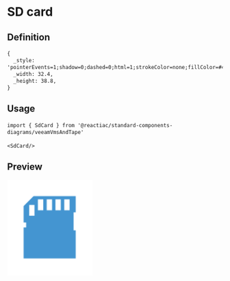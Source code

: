 # SD card

## Definition

```
{
  _style: 'pointerEvents=1;shadow=0;dashed=0;html=1;strokeColor=none;fillColor=#4495D1;labelPosition=center;verticalLabelPosition=bottom;verticalAlign=top;align=center;outlineConnect=0;shape=mxgraph.veeam.sd_card;',
  _width: 32.4,
  _height: 38.8,
}
```

## Usage

```
import { SdCard } from '@reactiac/standard-components-diagrams/veeamVmsAndTape'

<SdCard/>
```

## Preview

<img src="./sd-card.png" width="200"/>
